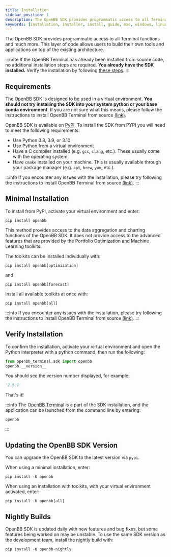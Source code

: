 ```yaml
---
title: Installation
sidebar_position: 1
description: The OpenBB SDK provides programmatic access to all Terminal functions. This layer of code allows users to build their own tools and applications on top of the existing architecture. Follow these steps to install on a local machine.
keywords: [installation, installer, install, guide, mac, windows, linux, python, github, macos, how to, explanation, openbb, sdk, api, pip, pypi,]
---
```

The OpenBB SDK provides programmatic access to all Terminal functions and much more. This layer of code allows users to build their own tools and applications on top of the existing architecture.

:::note
If the OpenBB Terminal has already been installed from source code, no additional installation steps are required. **You already have the SDK installed.**
Verify the installation by following [these steps](#verify-installation).
:::

## Requirements

The OpenBB SDK is designed to be used in a virtual environment. __You should not try installing the SDK into your system python or your base conda enviromnent__. If you are not sure what this means, please follow the instructions to install OpenBB Terminal from source [(link)](/terminal/installation/source).

OpenBB SDK is available on [PyPI](https://pypi.org/project/openbb/). To install the SDK from PYPI you will need to meet the following requirements:

- Use Python 3.8, 3.9, or 3.10
- Use Python from a virtual environment
- Have a C compiler installed (e.g. `gcc`, `clang`, etc.). These usually come with the operating system.
- Have `cmake` installed on your machine. This is usually available through your package manager (e.g. `apt`, `brew`, `yum`, etc.).

:::info
If you encounter any issues with the installation, please try following the instructions to install OpenBB Terminal from source [(link)](/terminal/installation/source).
:::

## Minimal Installation

To install from PyPI, activate your virtual environment and enter:

```shell
pip install openbb
```

This method provides access to the data aggregation and charting functions of the OpenBB SDK. It does not provide access to the advanced features that are provided by the Portfolio Optimization and Machine Learning toolkits.

The toolkits can be installed individually with:

```shell
pip install openbb[optimization]
```

and

```shell
pip install openbb[forecast]
```

Install all available toolkits at once with:

```shell
pip install openbb[all]
```

:::info
If you encounter any issues with the installation, please try following the instructions to install OpenBB Terminal from source [(link)](/terminal/installation/source).
:::

## Verify Installation

To confirm the installation, activate your virtual environment and open the Python interpreter with a python command, then run the following:

```python
from openbb_terminal.sdk import openbb
openbb.__version__
```

You should see the version number displayed, for example:

```python
'2.5.1'
```

That's it!

:::info
The [OpenBB Terminal](https://docs.openbb.co/terminal) is a part of the SDK installation, and the application can be launched from the command line by entering:

```shell
openbb
```

:::

## Updating the OpenBB SDK Version

You can upgrade the OpenBB SDK to the latest version via `pypi`.

When using a minimal installation, enter:

```shell
pip install -U openbb
```

When using an installation with toolkits, with your virtual environment activated, enter:

```shell
pip install -U openbb[all]
```

## Nightly Builds

OpenBB SDK is updated daily with new features and bug fixes, but some features being worked on may be unstable. To use the same SDK version as the development team, install the nightly build with:

```shell
pip install -U openbb-nightly
```
